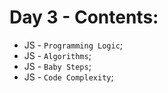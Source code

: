 # Day 3 - Contents: 

* JS - `Programming Logic`; 
* JS - `Algorithms`; 
* JS - `Baby Steps`; 
* JS - `Code Complexity`; 
